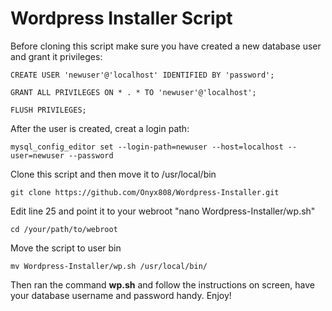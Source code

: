 # Wordpress Installer Script

Before cloning this script make sure you have created a new database user and grant it privileges:

```
CREATE USER 'newuser'@'localhost' IDENTIFIED BY 'password';
```

```
GRANT ALL PRIVILEGES ON * . * TO 'newuser'@'localhost';
```

```
FLUSH PRIVILEGES;
```

After the user is created, creat a login path:

```
mysql_config_editor set --login-path=newuser --host=localhost --user=newuser --password
```

Clone this script and then move it to /usr/local/bin

```
git clone https://github.com/Onyx808/Wordpress-Installer.git
```


Edit line 25 and point it to your webroot "nano Wordpress-Installer/wp.sh"

```
cd /your/path/to/webroot
```

Move the script to user bin


```
mv Wordpress-Installer/wp.sh /usr/local/bin/
```


Then ran the command **wp.sh** and follow the instructions on screen, have your database username and password handy.
Enjoy!
